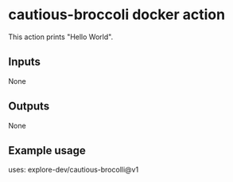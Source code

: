 # cautious-broccoli docker action

This action prints "Hello World".

## Inputs

None

## Outputs

None 

## Example usage

uses: explore-dev/cautious-brocolli@v1